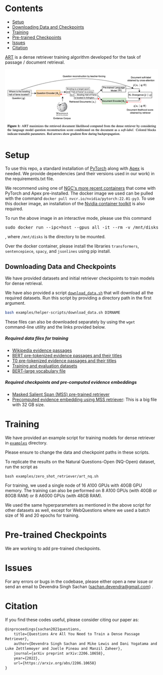<a id="contents"></a>
# Contents
<!-- MarkdownTOC -->

- [Setup](#setup)
- [Downloading Data and Checkpoints](#downloading-data-and-checkpoints)
- [Training](#training)
- [Pre-trained Checkpoints](#pre-trained-checkpoints)
- [Issues](#issues)
- [Citation](#citation)

<!-- /MarkdownTOC -->

[ART](https://arxiv.org/abs/2206.10658) is a dense retriever training algorithm developed for the task of passage / document retrieval.


<p align="center">
  <img src="images/art-model.png">
</p>


<a id="setup"></a>
# Setup

To use this repo, a standard installation of [PyTorch](https://pytorch.org/) along with [Apex](https://github.com/NVIDIA/apex) is needed.
We provide dependencies (and their versions used in our work) in the requirements.txt file.

We recommend using one of [NGC's more recent containers](https://catalog.ngc.nvidia.com/orgs/nvidia/containers/pytorch/tags) that come with PyTorch and Apex pre-installed. 
The docker image we used can be pulled with the command `docker pull nvcr.io/nvidia/pytorch:22.01-py3`.
To use this docker image, an installation of the [Nvidia container toolkit](https://docs.nvidia.com/datacenter/cloud-native/container-toolkit/install-guide.html#install-guide) is also required.

To run the above image in an interactive mode, please use this command
<pre>
sudo docker run --ipc=host --gpus all -it --rm -v /mnt/disks:/mnt/disks nvcr.io/nvidia/pytorch:20.10-py3 bash
</pre>
, where `/mnt/disks` is the directory to be mounted.

Over the docker container, please install the libraries `transformers`, `sentencepiece`, `spacy`, and `jsonlines` using pip install.


<a id="downloading-data-and-checkpoints"></a>
## Downloading Data and Checkpoints
We have provided datasets and initial retriever checkpoints to train models for dense retrieval. 

We have also provided a script [`download_data.sh`](./examples/helper-scripts/download_data.sh) that will download all the required datasets. 
Run this script by providing a directory path in the first argument.
```bash
bash examples/helper-scripts/download_data.sh DIRNAME
```

These files can also be downloaded separately by using the `wget` command-line utility and the links provided below.

##### Required data files for training
- [Wikipedia evidence passages](https://www.dropbox.com/s/bezryc9win2bha1/psgs_w100.tar.gz)
- [BERT pre-tokenized evidence passages and their titles](https://www.dropbox.com/s/yxsne7qzz848pk4/indexed-evidence-bert-tokenized.tar.gz)
- [T0 pre-tokenized evidence passages and their titles](https://www.dropbox.com/s/4tvvll8qeso7fal/indexed-evidence-t0-tokenized.tar.gz)
- [Training and evaluation datasets](https://www.dropbox.com/s/yj7hukwyl04hvs3/qas.tar.gz)
- [BERT-large vocabulary file](https://www.dropbox.com/s/ttblv1uggd4cijt/bert-large-uncased-vocab.txt)

##### Required checkpoints and pre-computed evidence embeddings
- [Masked Salient Span (MSS) pre-trained retriever](https://www.dropbox.com/s/069xj395ftxv4hz/mss-emdr2-retriever-base-steps82k.tar.gz)
- [Precomputed evidence embedding using MSS retriever](https://www.dropbox.com/s/y7rg8u41yavje0y/psgs_w100_emdr2-retriever-base-steps82k_full-wikipedia_base.pkl): This is a big file with 32 GB size.


<a id="training"></a>
# Training

We have provided an example script for training models for dense retriever in [`examples`](./examples) directory.

Please ensure to change the data and checkpoint paths in these scripts.

To replicate the results on the Natural Questions-Open (NQ-Open) dataset, run the script as
```
bash examples/zero_shot_retriever/art_nq.sh
```

For training, we used a single node of 16 A100 GPUs with 40GB GPU memory. The training can also be performed on 8 A100 GPUs (with 40GB or 80GB RAM) or 8 A6000 GPUs (with 48GB RAM).

We used the same hyperparameters as mentioned in the above script for other datasets as well, except for WebQuestions where we used a batch size of 16 and 20 epochs for training.

<a id="pre-trained-checkpoints"></a>
# Pre-trained Checkpoints

We are working to add pre-trained checkpoints.


<a id="issues"></a>
# Issues

For any errors or bugs in the codebase, please either open a new issue or send an email to Devendra Singh Sachan (sachan.devendra@gmail.com) . 

<a id="citation"></a>
# Citation

If you find these codes useful, please consider citing our paper as:
```
@inproceedings{sachan2021questions,
    title={Questions Are All You Need to Train a Dense Passage Retriever},
    author={Devendra Singh Sachan and Mike Lewis and Dani Yogatama and Luke Zettlemoyer and Joelle Pineau and Manzil Zaheer},
    journal={arXiv preprint arXiv:2206.10658},
    year={2022},
    url={https://arxiv.org/abs/2206.10658}
}
```
